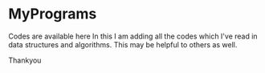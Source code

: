 # MyPrograms
Codes are available here
In this I am adding all the codes which I've read in data structures and algorithms.
This may be helpful to others as well.

Thankyou
